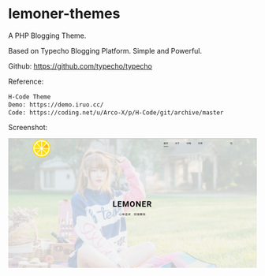 # lemoner-themes
A PHP Blogging Theme.

Based on Typecho Blogging Platform. Simple and Powerful.

Github: https://github.com/typecho/typecho

Reference: 

    H-Code Theme 
    Demo: https://demo.iruo.cc/
    Code: https://coding.net/u/Arco-X/p/H-Code/git/archive/master

Screenshot:

![image](https://raw.githubusercontent.com/lemoner20/lemoner-themes/master/usr/themes/lemoner/screenshot.png)
